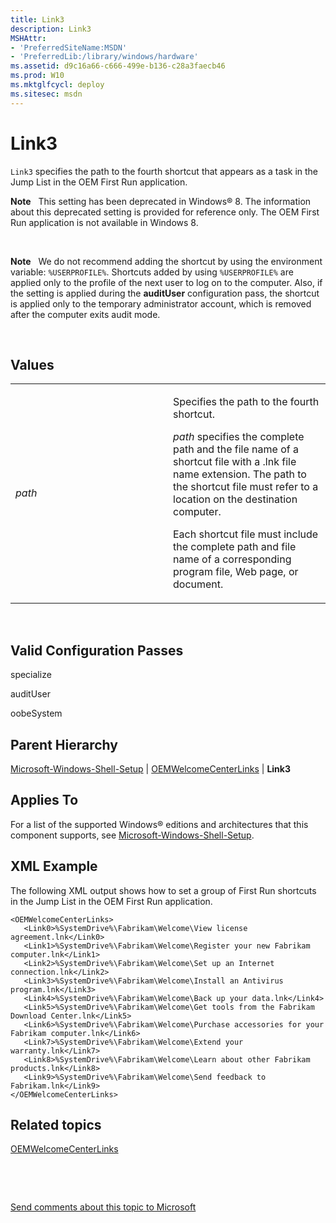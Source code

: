 ```yaml
---
title: Link3
description: Link3
MSHAttr:
- 'PreferredSiteName:MSDN'
- 'PreferredLib:/library/windows/hardware'
ms.assetid: d9c16a66-c666-499e-b136-c28a3faecb46
ms.prod: W10
ms.mktglfcycl: deploy
ms.sitesec: msdn
---
```


# Link3


`Link3` specifies the path to the fourth shortcut that appears as a task in the Jump List in the OEM First Run application.

**Note**  
This setting has been deprecated in Windows® 8. The information about this deprecated setting is provided for reference only. The OEM First Run application is not available in Windows 8.

 

**Note**  
We do not recommend adding the shortcut by using the environment variable: `%USERPROFILE%`. Shortcuts added by using `%USERPROFILE%` are applied only to the profile of the next user to log on to the computer. Also, if the setting is applied during the **auditUser** configuration pass, the shortcut is applied only to the temporary administrator account, which is removed after the computer exits audit mode.

 

## Values


<table>
<colgroup>
<col width="50%" />
<col width="50%" />
</colgroup>
<tbody>
<tr class="odd">
<td><p><em>path</em></p></td>
<td><p>Specifies the path to the fourth shortcut.</p>
<p><em>path</em> specifies the complete path and the file name of a shortcut file with a .lnk file name extension. The path to the shortcut file must refer to a location on the destination computer.</p>
<p>Each shortcut file must include the complete path and file name of a corresponding program file, Web page, or document.</p></td>
</tr>
</tbody>
</table>

 

## Valid Configuration Passes


specialize

auditUser

oobeSystem

## Parent Hierarchy


[Microsoft-Windows-Shell-Setup](microsoft-windows-shell-setup-win7-microsoft-windows-shell-setup.md) | [OEMWelcomeCenterLinks](microsoft-windows-shell-setupoemwelcomecenterlinks.md) | **Link3**

## Applies To


For a list of the supported Windows® editions and architectures that this component supports, see [Microsoft-Windows-Shell-Setup](microsoft-windows-shell-setup-win7-microsoft-windows-shell-setup.md).

## XML Example


The following XML output shows how to set a group of First Run shortcuts in the Jump List in the OEM First Run application.

``` syntax
<OEMWelcomeCenterLinks>
   <Link0>%SystemDrive%\Fabrikam\Welcome\View license agreement.lnk</Link0>
   <Link1>%SystemDrive%\Fabrikam\Welcome\Register your new Fabrikam computer.lnk</Link1>
   <Link2>%SystemDrive%\Fabrikam\Welcome\Set up an Internet connection.lnk</Link2>
   <Link3>%SystemDrive%\Fabrikam\Welcome\Install an Antivirus program.lnk</Link3>
   <Link4>%SystemDrive%\Fabrikam\Welcome\Back up your data.lnk</Link4>
   <Link5>%SystemDrive%\Fabrikam\Welcome\Get tools from the Fabrikam Download Center.lnk</Link5>
   <Link6>%SystemDrive%\Fabrikam\Welcome\Purchase accessories for your Fabrikam computer.lnk</Link6>
   <Link7>%SystemDrive%\Fabrikam\Welcome\Extend your warranty.lnk</Link7>
   <Link8>%SystemDrive%\Fabrikam\Welcome\Learn about other Fabrikam products.lnk</Link8>
   <Link9>%SystemDrive%\Fabrikam\Welcome\Send feedback to Fabrikam.lnk</Link9>
</OEMWelcomeCenterLinks>
```

## Related topics


[OEMWelcomeCenterLinks](microsoft-windows-shell-setupoemwelcomecenterlinks.md)

 

 

[Send comments about this topic to Microsoft](mailto:wsddocfb@microsoft.com?subject=Documentation%20feedback%20%5Bp_unattend\p_unattend%5D:%20Link3%20%20RELEASE:%20%2810/3/2016%29&body=%0A%0APRIVACY%20STATEMENT%0A%0AWe%20use%20your%20feedback%20to%20improve%20the%20documentation.%20We%20don't%20use%20your%20email%20address%20for%20any%20other%20purpose,%20and%20we'll%20remove%20your%20email%20address%20from%20our%20system%20after%20the%20issue%20that%20you're%20reporting%20is%20fixed.%20While%20we're%20working%20to%20fix%20this%20issue,%20we%20might%20send%20you%20an%20email%20message%20to%20ask%20for%20more%20info.%20Later,%20we%20might%20also%20send%20you%20an%20email%20message%20to%20let%20you%20know%20that%20we've%20addressed%20your%20feedback.%0A%0AFor%20more%20info%20about%20Microsoft's%20privacy%20policy,%20see%20http://privacy.microsoft.com/default.aspx. "Send comments about this topic to Microsoft")





